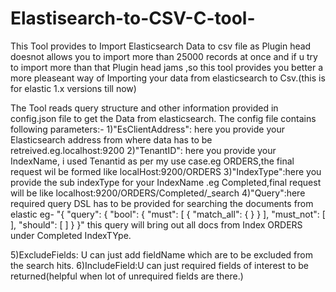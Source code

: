 # Elastisearch-to-CSV-C-tool-
This Tool provides to Import Elasticsearch Data to csv file as Plugin head doesnot allows you to import more than 25000 records at once and if u try to import more than that Plugin head jams ,so this tool provides you better a more pleaseant way of Importing your data from elasticsearch to Csv.(this is for elastic 1.x versions till now) 



The Tool reads query structure and other information provided in config.json file to get the Data from elasticsearch.
The config file contains following parameters:-
1)"EsClientAddress": here you provide your Elasticsearch address from where data has to be retreived.eg.localhost:9200
2)"TenantID": here you provide your IndexName, i used Tenantid as per my use case.eg ORDERS,the final request wil be formed like 
              localHost:9200/ORDERS
3)"IndexType":here you provide the sub indexType for your IndexName .eg Completed,final request will be like
              localhost:9200/ORDERS/Completed/_search
4)"Query":here required query DSL has to be provided for searching the documents from elastic eg-
         "{
\"query\": {
\"bool\": {
\"must\": [
{
\"match_all\": { }
}
],
\"must_not\": [ ],
\"should\": [ ]
}
}"
        this query will bring out all docs from Index ORDERS under Completed IndexTYpe.
        
5)ExcludeFields: U can just add fieldName which are to be excluded from the search hits.
6)IncludeField:U can just required fields of interest to be returned(helpful when lot of unrequired fields are there.)  
                  
              
